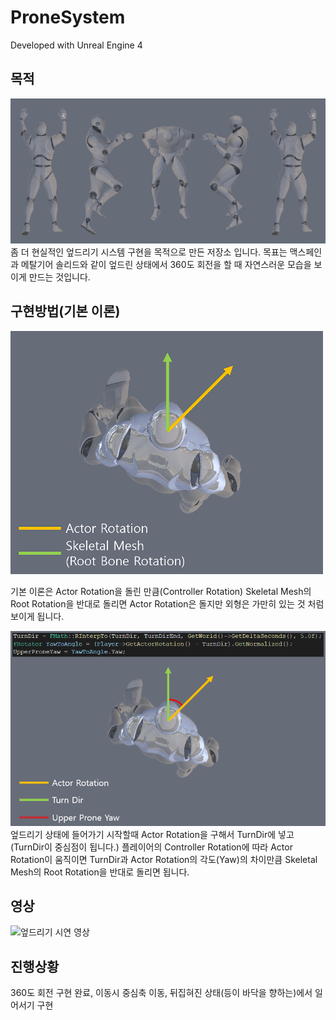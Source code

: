 # ProneSystem

Developed with Unreal Engine 4

## 목적         
<img src="ProneImage.png" width="700">
 좀 더 현실적인 엎드리기 시스템 구현을 목적으로 만든 저장소 입니다.
목표는 맥스페인과 메탈기어 솔리드와 같이 엎드린 상태에서 360도 회전을 할 때 자연스러운 모습을 보이게 만드는 것입니다.

## 구현방법(기본 이론)
<img src="ProneImage2.png" width="500">

 기본 이론은 Actor Rotation을 돌린 만큼(Controller Rotation) Skeletal Mesh의 Root Rotation을 반대로 돌리면 
Actor Rotation은 돌지만 외형은 가만히 있는 것 처럼 보이게 됩니다.

<img src="ProneImage3.png" width="700">
 엎드리기 상태에 들어가기 시작할때 Actor Rotation을 구해서 TurnDir에 넣고 (TurnDir이 중심점이 됩니다.) 
플레이어의 Controller Rotation에 따라 Actor Rotation이 움직이면
TurnDir과 Actor Rotation의 각도(Yaw)의 차이만큼 Skeletal Mesh의 Root Rotation을 반대로 돌리면 됩니다.

## 영상

![엎드리기 시연 영상](https://www.youtube.com/watch?v=nY_vBttBVgw.jpeg)

## 진행상황
360도 회전 구현 완료, 이동시 중심축 이동, 뒤집혀진 상태(등이 바닥을 향하는)에서 일어서기 구현
